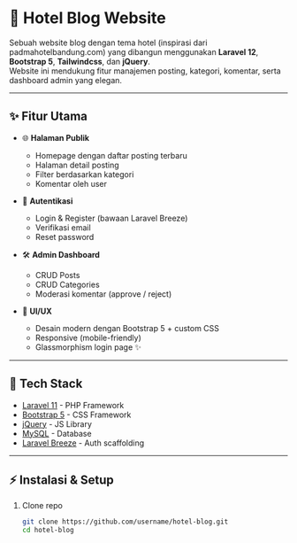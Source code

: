 # 🏨 Hotel Blog Website

Sebuah website blog dengan tema hotel (inspirasi dari padmahotelbandung.com) yang dibangun menggunakan **Laravel 12**, **Bootstrap 5**, **Tailwindcss**, dan **jQuery**.  
Website ini mendukung fitur manajemen posting, kategori, komentar, serta dashboard admin yang elegan.

---

## ✨ Fitur Utama

- 🌐 **Halaman Publik**
  - Homepage dengan daftar posting terbaru
  - Halaman detail posting
  - Filter berdasarkan kategori
  - Komentar oleh user

- 🔑 **Autentikasi**
  - Login & Register (bawaan Laravel Breeze)
  - Verifikasi email
  - Reset password

- 🛠️ **Admin Dashboard**
  - CRUD Posts
  - CRUD Categories
  - Moderasi komentar (approve / reject)

- 🎨 **UI/UX**
  - Desain modern dengan Bootstrap 5 + custom CSS
  - Responsive (mobile-friendly)
  - Glassmorphism login page ✨

---

## 🚀 Tech Stack

- [Laravel 11](https://laravel.com/) - PHP Framework
- [Bootstrap 5](https://getbootstrap.com/) - CSS Framework
- [jQuery](https://jquery.com/) - JS Library
- [MySQL](https://www.mysql.com/) - Database
- [Laravel Breeze](https://laravel.com/docs/master/starter-kits#breeze) - Auth scaffolding

---

## ⚡ Instalasi & Setup

1. Clone repo
   ```bash
   git clone https://github.com/username/hotel-blog.git
   cd hotel-blog
